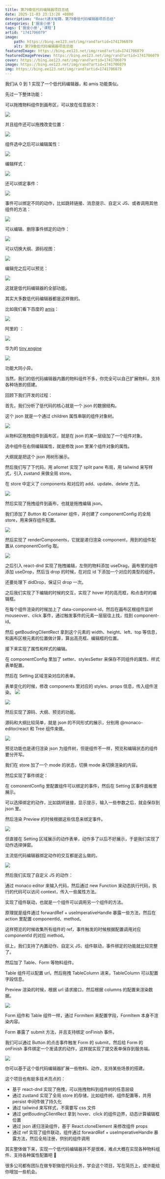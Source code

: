 ```yaml
---
title: 第79章低代码编辑器项目总结
date: 2025-11-03 23:13:28 +0800
description: "React通关秘籍，第79章低代码编辑器项目总结"
categories: ['掘金小册']
tags: ['掘金小册','课程']
artid: "1741706079"
image:
    path: https://bing.ee123.net/img/rand?artid=1741706079
    alt: 第79章低代码编辑器项目总结
featuredImage: https://bing.ee123.net/img/rand?artid=1741706079
featuredImagePreview: https://bing.ee123.net/img/rand?artid=1741706079
cover: https://bing.ee123.net/img/rand?artid=1741706079
image: https://bing.ee123.net/img/rand?artid=1741706079
img: https://bing.ee123.net/img/rand?artid=1741706079
---
```


﻿我们从 0 到 1 实现了一个低代码编辑器，和 amis 功能类似。

先过一下整体功能：

可以拖拽物料组件到画布区，可以放在任意层次：

![](https://p9-juejin.byteimg.com/tos-cn-i-k3u1fbpfcp/b45517d43b174af6961f9d4e30ae2cd7~tplv-k3u1fbpfcp-jj-mark:0:0:0:0:q75.image#?w=2912&h=1502&s=979032&e=gif&f=69&b=fefefe)

并且组件还可以拖拽改变位置：

![](https://p1-juejin.byteimg.com/tos-cn-i-k3u1fbpfcp/57360e8b9fa748c69661415ed0c615df~tplv-k3u1fbpfcp-jj-mark:0:0:0:0:q75.image#?w=2912&h=1502&s=1574940&e=gif&f=57&b=fdfdfd)

组件选中之后可以编辑属性：

![](https://p9-juejin.byteimg.com/tos-cn-i-k3u1fbpfcp/5fc0054579ab4ba286c9f7ab32e7bd60~tplv-k3u1fbpfcp-jj-mark:0:0:0:0:q75.image#?w=2912&h=1502&s=574091&e=gif&f=47&b=fdfdfd)

编辑样式：

![](https://p1-juejin.byteimg.com/tos-cn-i-k3u1fbpfcp/39f9616a6aa84183aed1c1b33706d4e7~tplv-k3u1fbpfcp-jj-mark:0:0:0:0:q75.image#?w=2912&h=1502&s=457156&e=gif&f=64&b=fefefe)

还可以绑定事件：

![](https://p9-juejin.byteimg.com/tos-cn-i-k3u1fbpfcp/594675f798194b2ba15c2a5c07224b35~tplv-k3u1fbpfcp-jj-mark:0:0:0:0:q75.image#?w=2912&h=1502&s=1300562&e=gif&f=70&b=fdfdfd)

事件可以绑定不同的动作，比如跳转链接、消息提示、自定义 JS、或者调用其他组件的方法：

![](https://p9-juejin.byteimg.com/tos-cn-i-k3u1fbpfcp/52aa9455638b4d9eb3173edd837e2c97~tplv-k3u1fbpfcp-jj-mark:0:0:0:0:q75.image#?w=2912&h=1502&s=1028727&e=gif&f=54&b=808080)

可以编辑、删除事件绑定的动作：

![](https://p6-juejin.byteimg.com/tos-cn-i-k3u1fbpfcp/cddbe12e8e244202b57239c0619626ad~tplv-k3u1fbpfcp-jj-mark:0:0:0:0:q75.image#?w=2912&h=1502&s=1356794&e=gif&f=57&b=fdfdfd)

可以切换大纲、源码视图：

![](https://p3-juejin.byteimg.com/tos-cn-i-k3u1fbpfcp/89c6add9f0dc4e14bc778ff227601a98~tplv-k3u1fbpfcp-jj-mark:0:0:0:0:q75.image#?w=2912&h=1502&s=777235&e=gif&f=69&b=fefefe)

编辑完之后可以预览：

![](https://p9-juejin.byteimg.com/tos-cn-i-k3u1fbpfcp/fc85568bbdce4f74939b079d2114cd22~tplv-k3u1fbpfcp-jj-mark:0:0:0:0:q75.image#?w=2912&h=1502&s=912462&e=gif&f=49&b=fefefe)

这就是低代码编辑器的全部功能。

其实大多数低代码编辑器都是这样做的。

比如我们看下百度的 [amis](https://aisuda.github.io/amis-editor-demo/#/edit/0)：

![](https://p6-juejin.byteimg.com/tos-cn-i-k3u1fbpfcp/dec42fed8cd54b66a4deecb95b0e80af~tplv-k3u1fbpfcp-jj-mark:0:0:0:0:q75.image#?w=2912&h=1502&s=1738939&e=gif&f=69&b=fdfdfd)

阿里的 [](https://lowcode-engine.cn/demo/demo-general/index.html)：

![](https://p3-juejin.byteimg.com/tos-cn-i-k3u1fbpfcp/fe6c1d98521f498f97fabc234ab0977c~tplv-k3u1fbpfcp-jj-mark:0:0:0:0:q75.image#?w=2912&h=1502&s=1612903&e=gif&f=70&b=f8f8f8)

华为的 [tiny engine](https://opentiny.design/tiny-engine#/tiny-engine-editor)

![](https://p1-juejin.byteimg.com/tos-cn-i-k3u1fbpfcp/d8ab619128e643868d20f203c4d1ada4~tplv-k3u1fbpfcp-jj-mark:0:0:0:0:q75.image#?w=2912&h=1502&s=1640610&e=gif&f=70&b=fcfcfc)

功能大同小异。

当然，我们的低代码编辑器内置的物料组件不多，你完全可以自己扩展物料，支持各种场景的搭建。

回顾下我们开发的过程：

首先，我们分析了低代码的核心就是一个 json 的数据结构。

这个 json 就是一个通过 children 属性串联的组件对象树。

![](https://p9-juejin.byteimg.com/tos-cn-i-k3u1fbpfcp/9078630862ab49c0a7775cd02c82fd54~tplv-k3u1fbpfcp-jj-mark:0:0:0:0:q75.image#?w=1516&h=1352&s=119568&e=png&b=ffffff)

从物料区拖拽组件到画布区，就是在 json 的某一层级加了一个组件对象。

选中组件在右侧编辑属性，就是修改 json 里某个组件对象的属性。

大纲就是把这个 json 用树形展示。

然后我们写了下代码，用 allomet 实现了 split pane 布局，用 tailwind 来写样式，引入 zustand 来做全局 store。

在 store 中定义了 components 和对应的 add、update、delete 方法。

![](https://p9-juejin.byteimg.com/tos-cn-i-k3u1fbpfcp/de23a0a7371c435f8f937fd61ffea120~tplv-k3u1fbpfcp-jj-mark:0:0:0:0:q75.image#?w=1326&h=812&s=170620&e=png&b=1f1f1f)

然后实现了拖拽组件到画布，也就是拖拽编辑 json。

我们添加了 Button 和 Container 组件，并创建了 componentConfig 的全局 store，用来保存组件配置。

![](https://p9-juejin.byteimg.com/tos-cn-i-k3u1fbpfcp/5347b5cf721b42a687aac812bc4cb640~tplv-k3u1fbpfcp-jj-mark:0:0:0:0:q75.image#?w=1216&h=978&s=157536&e=png&b=1f1f1f)

然后实现了 renderComponents，它就是递归渲染 component，用到的组件配置从 componentConfig 取。

![](https://p3-juejin.byteimg.com/tos-cn-i-k3u1fbpfcp/a2f99010a9534b1fbccbdb3f4ea727fc~tplv-k3u1fbpfcp-jj-mark:0:0:0:0:q75.image#?w=1322&h=1294&s=250336&e=png&b=1f1f1f)

之后引入 react-dnd 实现了拖拽编辑，左侧的物料添加 useDrag，画布里的组件添加 useDrop，然后当 drop 的时候，在对应 id 下添加一个对应的类型的组件。

还要处理下 didDrop，保证只 drop 一次。

之后我们实现了下编辑的时候的交互，实现了 hover 时的高亮框，和点击时的编辑框。

在每个组件渲染的时候加上了 data-component-id，然后在画布区根组件监听 mouseover、click 事件，通过触发事件的元素一层层往上找，找到 component-id。

然后 getBoudingClientRect 拿到这个元素的 width、height、left、top 等信息，和画布区根元素的位置做计算，算出高亮框、编辑框的位置。

接下来实现了属性和样式的编辑。

在 componentConfig 里加了 setter、stylesSetter 来保存不同组件的属性、样式表单配置。

然后在 Setting 区域渲染对应的表单。

表单变化的时候，修改 components 里对应的 styles、props 信息，传入组件渲染。
![](https://p6-juejin.byteimg.com/tos-cn-i-k3u1fbpfcp/9eab15e3278c4f97b93218ce3e3fbab5~tplv-k3u1fbpfcp-jj-mark:0:0:0:0:q75.image#?w=2804&h=1176&s=514954&e=gif&f=51&b=fefefe)

![](https://p6-juejin.byteimg.com/tos-cn-i-k3u1fbpfcp/216909dffe114e008cd169bc293cfac3~tplv-k3u1fbpfcp-jj-mark:0:0:0:0:q75.image#?w=2772&h=1502&s=286343&e=gif&f=39&b=fefefe)

然后实现了源码、大纲、预览的功能。

源码和大纲比较简单，就是 json 的不同形式的展示，分别用 @monaco-editor/react 和 Tree 组件来做。

![](https://p6-juejin.byteimg.com/tos-cn-i-k3u1fbpfcp/f5ce305831c94100b1d481d6612968b3~tplv-k3u1fbpfcp-jj-mark:0:0:0:0:q75.image#?w=2912&h=1502&s=1421515&e=gif&f=46&b=fefefe)

预览功能也是递归渲染 json 为组件树，但是组件不一样，预览和编辑状态的组件要分开写。

我们在 store 加了一个 mode 的状态，切换 mode 来切换渲染的内容。

然后实现了事件绑定：

在 comonentConfig 里配置组件可以绑定的事件，然后在 Setting 区事件面板里展示。

可以选择绑定的动作，比如跳转链接，显示提示，输入一些参数之后，就会保存到 json 里。

然后渲染 Preview 的时候根据这些信息来绑定事件。

![](https://p1-juejin.byteimg.com/tos-cn-i-k3u1fbpfcp/b8bf36856d274bcca6f704eda8d9411f~tplv-k3u1fbpfcp-jj-mark:0:0:0:0:q75.image#?w=2780&h=1242&s=225977&e=png&b=ffffff)

但直接在 Setting 区域展示的动作表单，动作多了以后不好展示，于是我们实现了动作选择弹窗。

主流低代码编辑器绑定动作的交互都是这么做的。

![](https://p3-juejin.byteimg.com/tos-cn-i-k3u1fbpfcp/acb28ee1c8964b7d9dbd6db9d0abd84f~tplv-k3u1fbpfcp-jj-mark:0:0:0:0:q75.image#?w=2912&h=1502&s=3341715&e=gif&f=70&b=f1f0fd)

然后我们实现了自定义 JS 的动作：

通过 monaco editor 来输入代码，然后通过 new Function 来动态执行代码，执行的代码可以访问 context，传入一些属性方法。

实现了组件联动，也就是一个组件可以调用另一个组件的方法。

原理就是组件通过 forwardRef + useImperativeHandle 暴露一些方法，然后在 action 里配置 componentId、method。

这样预览的时候收集所有组件的 ref，事件触发的时候根据配置调用对应 componentId 的对应 method。

综上，我们支持了内置动作、自定义 JS、组件联动，事件绑定的功能就比较完整了。

然后加了 Table、Form 等物料组件。

Table 组件可以配置 url，然后拖拽 TableColumn 进来，TableColumn 可以配置字段信息。

Preview 渲染的时候，根据 url 请求接口，然后根据 columns 的配置来渲染数据。

![](https://p9-juejin.byteimg.com/tos-cn-i-k3u1fbpfcp/a11c00057ec54e3ab600463131ee7933~tplv-k3u1fbpfcp-jj-mark:0:0:0:0:q75.image#?w=2912&h=1502&s=339996&e=gif&f=28&b=fefefe)

Form 组件和 Table 组件一样，通过 FormItem 来配置字段，FormItem 本身不渲染内容。

Form 暴露了 submit 方法，并且支持绑定 onFinish 事件。

我们可以通过 Button 的点击事件触发 Form 的 submit，然后给 Form 的 onFinish 事件绑定一个发请求的动作，这样就实现了提交表单保存到服务端。

![](https://p6-juejin.byteimg.com/tos-cn-i-k3u1fbpfcp/217482cd5e8a463b8a5513fc9763a549~tplv-k3u1fbpfcp-jj-mark:0:0:0:0:q75.image#?w=2912&h=1502&s=1098063&e=gif&f=69&b=808080)

你可以基于这个低代码编辑器扩展一些物料、动作，支持某些场景的搭建。

这个项目也有挺多技术亮点的：

- 基于 react-dnd 实现了拖拽，可以拖拽物料到组件树的任意层级
- 通过 zustand 实现了全局 store 的存储，比如组件树、组件配置等，并用 persist 中间件做了持久化
- 通过 tailwind 来写样式，不需要写 css 文件
- 通过 getBoudingClientRect 拿到 hover、click 的组件边界，动态计算编辑框位置
- 通过 json 递归渲染组件，基于 React.cloneElement 来修改组件 props
- 通过 ref 实现了组件联动，组件通过 forwardRef + useImperativeHandle 暴露方法，然后全局注册，供别的组件调用

其实整体做下来，实现一个低代码编辑器并不是很难，难点大概在实现各种物料组件、支持各种属性配置吧 🤔️

很多公司都有团队在做专职做低代码业务，学会这个项目，写在简历上，或许能给你增加一些机会。
